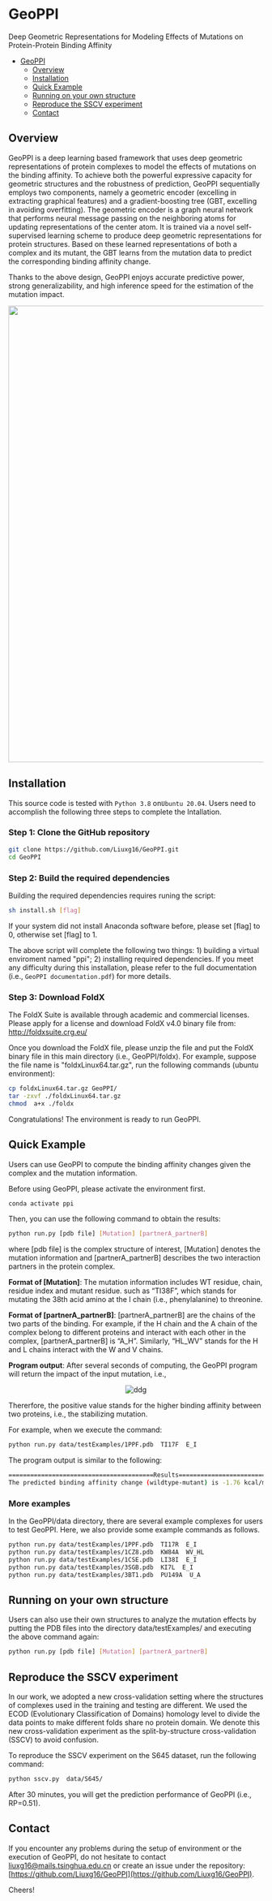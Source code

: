 
# GeoPPI
Deep Geometric Representations for Modeling Effects of Mutations on Protein-Protein Binding Affinity

- [GeoPPI](#GeoPPI)
  - [Overview](#overview)
  - [Installation](#installation)
  - [Quick Example](#quick-example)
  - [Running on your own structure](#running-on-your-own-structure)
  - [Reproduce the SSCV experiment](#reproduce-the-sscv-experiment)
  - [Contact](#contact)

## Overview
GeoPPI is a deep learning based framework that uses deep geometric representations of protein complexes to model the effects of mutations on the binding affinity. To achieve both the powerful expressive capacity for geometric structures and the robustness of prediction, GeoPPI sequentially employs two components, namely a geometric encoder (excelling in extracting graphical features) and a gradient-boosting tree (GBT, excelling in avoiding overfitting). The geometric encoder is a graph neural network that performs neural message passing on the neighboring atoms for updating representations of the center atom. It is trained via a novel self-supervised learning scheme to produce deep geometric representations for protein structures. Based on these learned representations of both a complex and its mutant, the GBT learns from the mutation data to predict the corresponding binding affinity change.

Thanks to the above design, GeoPPI enjoys accurate predictive power, strong generalizability, and high inference speed for the estimation of the mutation impact.

<p align="center">
<img src="data/fig/overview.png" width="900">
</p>

## Installation

This source code is tested with `Python 3.8` on`Ubuntu 20.04`.  Users need to accomplish the following three steps to complete the Intallation.

### Step 1: Clone the GitHub repository
```bash
git clone https://github.com/Liuxg16/GeoPPI.git
cd GeoPPI
```

### Step 2: Build the required dependencies
Building the required dependencies requires runing the script:
```bash
sh install.sh [flag]
```
If your system did not install Anaconda software before, please set [flag] to 0, otherwise set [flag] to 1. 

The above script will complete the following two things: 1) building a virtual enviroment named "ppi"; 2) installing required dependencies.  If you meet any difficulty during this installation, please refer to the full documentation (i.e., `GeoPPI documentation.pdf`) for more details.

### Step 3: Download FoldX

The FoldX Suite is available through academic and commercial licenses. Please apply for a license and download FoldX v4.0 binary file from: http://foldxsuite.crg.eu/

Once you download the FoldX file, please unzip the file and put the FoldX binary file in this main directory (i.e., GeoPPI/foldx). For example, suppose the file name is "foldxLinux64.tar.gz", run the following commands (ubuntu environment):
```bash
cp foldxLinux64.tar.gz GeoPPI/
tar -zxvf ./foldxLinux64.tar.gz
chmod  a+x ./foldx
```
Congratulations! The environment is ready to run GeoPPI. 

## Quick Example
Users can use GeoPPI to compute the binding affinity changes given the complex and the mutation information.

Before using GeoPPI, please activate the environment first.

```bash
conda activate ppi
```
Then, you can use the following command to obtain the results:
```bash
python run.py [pdb file] [Mutation] [partnerA_partnerB]
```
where [pdb file] is the complex structure of interest, [Mutation] denotes the mutation information and [partnerA_partnerB] describes the two interaction partners in the protein complex.

**Format of [Mutation]**: The mutation information includes WT residue, chain, residue index and mutant residue. such as “TI38F”, which stands for mutating the 38th acid amino at the I chain (i.e., phenylalanine) to threonine.

**Format of [partnerA_partnerB]**: [partnerA_partnerB] are the chains of the two parts of the binding. For example, if the H chain and the A chain of the complex belong to different proteins and interact with each other in the complex, [partnerA_partnerB] is “A_H”. Similarly, “HL_WV” stands for the H and L chains interact with the W and V chains.


**Program output**: After several seconds of computing, the GeoPPI program will return the impact of the input mutation, i.e., 

<p align="center">
<img src="https://latex.codecogs.com/svg.latex?\Large&space;\Delta\Delta%20G=\Delta%20G_{wildtype}-\Delta%20G_{mutant}" title="ddg" />
</p>

Thererfore, the positive value stands for the higher binding affinity between two proteins, i.e., the stabilizing mutation.

For example, when we execute the command:
```bash
python run.py data/testExamples/1PPF.pdb  TI17F  E_I
```

The program output is similar to the following:

```bash
========================================Results============================================
The predicted binding affinity change (wildtype-mutant) is -1.76 kcal/mol (destabilizing mutation).
```

### More examples
In the GeoPPI/data directory, there are several example complexes for users to test GeoPPI. Here, we also provide some example commands as follows.
```bash
python run.py data/testExamples/1PPF.pdb  TI17R  E_I
python run.py data/testExamples/1CZ8.pdb  KW84A  WV_HL
python run.py data/testExamples/1CSE.pdb  LI38I  E_I
python run.py data/testExamples/3SGB.pdb  KI7L  E_I
python run.py data/testExamples/3BT1.pdb  PU149A  U_A
```
## Running on your own structure
Users can also use their own structures to analyze the mutation effects by putting the PDB files into the directory data/testExamples/ and executing the above command again:
```bash
python run.py [pdb file] [Mutation] [partnerA_partnerB]
```
## Reproduce the SSCV experiment
In our work, we adopted a new cross-validation setting where the structures of complexes used in the training and testing are different. We used the ECOD (Evolutionary Classification of Domains) homology level to divide the data points to make different folds share no protein domain. We denote this new cross-validation experiment as the split-by-structure cross-validation (SSCV) to avoid confusion.

To reproduce the SSCV experiment on the S645 dataset, run the following command:
```bash
python sscv.py  data/S645/
```
After 30 minutes, you will get the prediction performance of GeoPPI (i.e., RP=0.51).

## Contact
If you encounter any problems during the setup of environment or the execution of GeoPPI, do not hesitate to contact  [liuxg16@mails.tsinghua.edu.cn](mailto:liuxg16@mails.tsinghua.edu.cn)  or create an issue under the repository:  [https://github.com/Liuxg16/GeoPPI](https://github.com/Liuxg16/GeoPPI).

Cheers!
